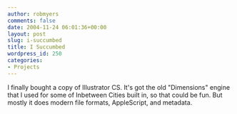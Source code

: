 ```yaml
---
author: robmyers
comments: false
date: 2004-11-24 06:01:36+00:00
layout: post
slug: i-succumbed
title: I Succumbed
wordpress_id: 250
categories:
- Projects
---
```


I finally bought a copy of Illustrator CS. It's got the old "Dimensions" engine that I used for some of Inbetween Cities built in, so that could be fun. But mostly it does modern file formats, AppleScript, and metadata.

  


